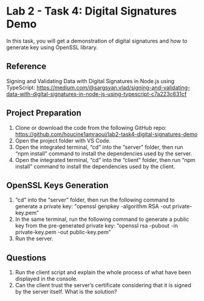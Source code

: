 # Lab 2 - Task 4: Digital Signatures Demo

In this task, you will get a demonstration of digital signatures and how to generate key using OpenSSL library.

## Reference
Signing and Validating Data with Digital Signatures in Node.js using TypeScript: https://medium.com/@sargsyan.vlad/signing-and-validating-data-with-digital-signatures-in-node-js-using-typescript-c7a223c631cf 

## Project Preparation
1.	Clone or download the code from the following GitHub repo: https://github.com/houcine1amraoui/lab2-task4-digital-signatures-demo  
2.	Open the project folder with VS Code.
3.	Open the integrated terminal, “cd” into the “server” folder, then run “npm install” command to install the dependencies used by the server.
4.	Open the integrated terminal, “cd” into the “client” folder, then run “npm install” command to install the dependencies used by the client.

## OpenSSL Keys Generation
1.	“cd” into the “server” folder, then run the following command to generate a private key: "openssl genpkey -algorithm RSA -out private-key.pem”
2.	In the same terminal, run the following command to generate a public key from the pre-generated private key: “openssl rsa -pubout -in private-key.pem -out public-key.pem”
3.	Run the server.

## Questions
1.	Run the client script and explain the whole process of what have been displayed in the console.
2.  Can the client trust the server’s certificate considering that it is signed by the server itself. What is the solution?
